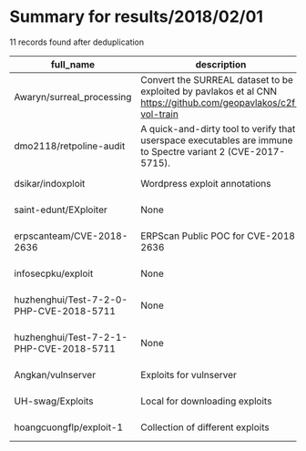 
# Summary for results/2018/02/01
    
11 records found after deduplication

| full_name | description | html_url | matched_list | matched_count | pushed_at | size | stargazers_count | language | forks_count | vul_ids |
|-----------------------------------------|----------------------------------------------------------------------------------------------------------------|------------------------------------------------------------|----------------------|-----------------|---------------------------|--------|--------------------|------------|---------------|-------------------|
| Awaryn/surreal_processing | Convert the SURREAL dataset to be exploited by pavlakos et al CNN https://github.com/geopavlakos/c2f-vol-train | https://github.com/Awaryn/surreal_processing | ['exploit'] | 1 | 2018-02-01 12:33:18+00:00 | 4 | 1 | Python | 0 | [] |
| dmo2118/retpoline-audit | A quick-and-dirty tool to verify that userspace executables are immune to Spectre variant 2 (CVE-2017-5715). | https://github.com/dmo2118/retpoline-audit | ['cve-2'] | 1 | 2018-02-01 07:40:33+00:00 | 127 | 0 | M4 | 0 | ['CVE-2017-5715'] |
| dsikar/indoxploit | Wordpress exploit annotations | https://github.com/dsikar/indoxploit | ['exploit'] | 1 | 2018-02-01 16:38:29+00:00 | 135 | 0 | PHP | 0 | [] |
| saint-edunt/EXploiter | None | https://github.com/saint-edunt/EXploiter | ['exploit'] | 1 | 2018-02-01 04:53:33+00:00 | 101 | 0 | Perl | 3 | [] |
| erpscanteam/CVE-2018-2636 | ERPScan Public POC for CVE-2018-2636 | https://github.com/erpscanteam/CVE-2018-2636 | ['cve poc', 'cve-2'] | 2 | 2018-02-01 15:36:19+00:00 | 15 | 23 | Python | 21 | ['CVE-2018-2636'] |
| infosecpku/exploit | None | https://github.com/infosecpku/exploit | ['exploit'] | 1 | 2018-02-01 06:54:54+00:00 | 28 | 0 | | 0 | [] |
| huzhenghui/Test-7-2-0-PHP-CVE-2018-5711 | None | https://github.com/huzhenghui/Test-7-2-0-PHP-CVE-2018-5711 | ['cve-2'] | 1 | 2018-02-01 06:24:20+00:00 | 4 | 2 | | 0 | ['CVE-2018-5711'] |
| huzhenghui/Test-7-2-1-PHP-CVE-2018-5711 | None | https://github.com/huzhenghui/Test-7-2-1-PHP-CVE-2018-5711 | ['cve-2'] | 1 | 2018-02-01 06:23:04+00:00 | 4 | 1 | | 0 | ['CVE-2018-5711'] |
| Angkan/vulnserver | Exploits for vulnserver | https://github.com/Angkan/vulnserver | ['exploit'] | 1 | 2018-02-01 12:47:41+00:00 | 8 | 0 | Python | 0 | [] |
| UH-swag/Exploits | Local for downloading exploits | https://github.com/UH-swag/Exploits | ['exploit'] | 1 | 2018-02-01 13:23:21+00:00 | 0 | 0 | | 0 | [] |
| hoangcuongflp/exploit-1 | Collection of different exploits | https://github.com/hoangcuongflp/exploit-1 | ['exploit'] | 1 | 2018-02-01 13:55:15+00:00 | 97061 | 1 | Python | 0 | [] |
